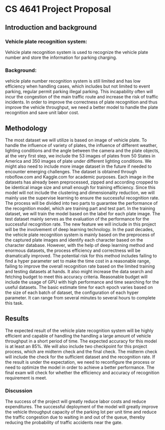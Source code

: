 # CS 4641 Project Proposal


## Introduction and background 

### Vehicle plate recognition system: 

Vehicle plate recognition system is used to recognize the vehicle plate number and store the information for parking charging. 
### Background: 
vehicle plate number recognition system is still limited and has low efficiency when handling cases, which includes but not limited to event parking, regular permit parking illegal parking. This incapability often will incur the congestion of the main traffic route and increase the risk of traffic incidents. In order to improve the correctness of plate recognition and thus improve the vehicle throughput, we need a better model to handle the plate recognition and save unit labor cost.


## Methodology

The most dataset we will utilize is based on image of vehicle plate. To handle the influence of variety of plates, the influence of different weather, lighting conditions and the angle between the camera and the plate objects, at the very first step, we include the 53 images of plates from 50 States in America and 350 images of plate under different lighting conditions. We might also need to include more image dataset in the future if needed to encounter emerging challenges. The dataset is obtained through roboflow.com and Kaggle.com for academic purposes. Each image in the datasets has already been preprocessed, zipped and according cropped to be identical image size and small enough for training efficiency. Since this model will not include the clustering and dimensionality reduction, we will mainly use the supervise learning to ensure the successful recognition rate. The process will be divided into two parts to guarantee the performance of the recognition model, which are training part and test part. In the training dataset, we will train the model based on the label for each plate image. The test dataset mainly serves as the evaluation of the performance for the successful recognition rate. The new feature we will include in this project will be the involvement of deep learning technology. In the past decades, the vehicle plate recognition system is mainly based on the preprocess of the captured plate images and identify each character based on the character database. However, with the help of deep learning method and enormous datasets, the process efficiency and correctness will be dramatically improved. The potential risk for this method includes failing to find a hyper parameter set to make the time cost in a reasonable range, failing to improve the overall recognition rate based on the limited training and testing datasets at hands. It also might increase the data search and fetching budget to meet this accuracy criteria. Reasonable budget will include the usage of GPU with high performance and time searching for the useful datasets. The basic estimate time for each epoch varies based on the size of each batch of dataset, the configuration of each hyper parameter. It can range from several minutes to several hours to complete this task.

## Results

The expected result of the vehicle plate recognition system will be highly efficient and capable of handling the handling a large amount of vehicle throughput in a short period of time. The expected accuracy for this model is at least an 85%. We will also include two checkpoint for this project process, which are midterm check and the final check. The midterm check will include the check for the sufficient dataset and the recognition rate. If the result is under the expectation, we need to reconfigure the process or need to optimize the model in order to achieve a better performance. The final exam will check for whether the efficiency and accuracy of recognition requirement is meet.

### Discussion
 
The success of the project will greatly reduce labor costs and reduce expenditures. The successful deployment of the model will greatly improve the vehicle throughput capacity of the parking lot per unit time and reduce the traffic congestion due to waiting in and out of the queue, thereby reducing the probability of traffic accidents near the gate.



